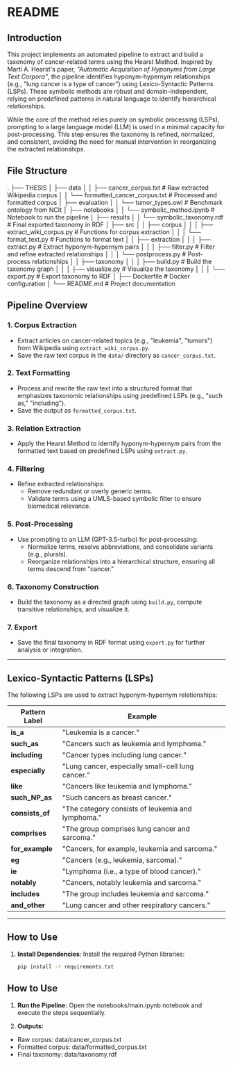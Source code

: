 # README

## **Introduction**
This project implements an automated pipeline to extract and build a taxonomy of cancer-related terms using the Hearst Method. Inspired by Marti A. Hearst's paper, *"Automatic Acquisition of Hyponyms from Large Text Corpora"*, the pipeline identifies hyponym-hypernym relationships (e.g., "lung cancer is a type of cancer") using Lexico-Syntactic Patterns (LSPs). These symbolic methods are robust and domain-independent, relying on predefined patterns in natural language to identify hierarchical relationships.

While the core of the method relies purely on symbolic processing (LSPs), prompting to a large language model (LLM) is used in a minimal capacity for post-processing. This step ensures the taxonomy is refined, normalized, and consistent, avoiding the need for manual intervention in reorganizing the extracted relationships.


## **File Structure**
.
├── THESIS
│   ├── data
│   │   ├── cancer_corpus.txt # Raw extracted Wikipedia corpus
│   │   └── formatted_cancer_corpus.txt # Processed and formatted corpus
│   ├── evaluation
│   │   └── tumor_types.owl # Benchmark ontology from NCIt
│   ├── notebooks
│   │   └── symbolic_method.ipynb # Notebook to run the pipeline
│   ├── results
│   │   └── symbolic_taxonomy.rdf # Final exported taxonomy in RDF
│   ├── src
│   │   ├── corpus
│   │   │   ├── extract_wiki_corpus.py # Functions for corpus extraction
│   │   │   └── format_text.py # Functions to format text
│   │   ├── extraction
│   │   │   ├── extract.py # Extract hyponym-hypernym pairs
│   │   │   ├── filter.py # Filter and refine extracted relationships
│   │   │   └── postprocess.py # Post-process relationships
│   │   ├── taxonomy
│   │   │   ├── build.py # Build the taxonomy graph
│   │   │   ├── visualize.py # Visualize the taxonomy
│   │   │   └── export.py # Export taxonomy to RDF
│   ├── Dockerfile # Docker configuration
│   └── README.md # Project documentation


## **Pipeline Overview**

### 1. **Corpus Extraction**
   - Extract articles on cancer-related topics (e.g., "leukemia", "tumors") from Wikipedia using `extract_wiki_corpus.py`.
   - Save the raw text corpus in the `data/` directory as `cancer_corpus.txt`.

### 2. **Text Formatting**
   - Process and rewrite the raw text into a structured format that emphasizes taxonomic relationships using predefined LSPs (e.g., "such as," "including").
   - Save the output as `formatted_corpus.txt`.

### 3. **Relation Extraction**
   - Apply the Hearst Method to identify hyponym-hypernym pairs from the formatted text based on predefined LSPs using `extract.py`.

### 4. **Filtering**
   - Refine extracted relationships:
     - Remove redundant or overly generic terms.
     - Validate terms using a UMLS-based symbolic filter to ensure biomedical relevance.

### 5. **Post-Processing**
   - Use prompting to an LLM (GPT-3.5-turbo) for post-processing:
     - Normalize terms, resolve abbreviations, and consolidate variants (e.g., plurals).
     - Reorganize relationships into a hierarchical structure, ensuring all terms descend from "cancer."

### 6. **Taxonomy Construction**
   - Build the taxonomy as a directed graph using `build.py`, compute transitive relationships, and visualize it.

### 7. **Export**
   - Save the final taxonomy in RDF format using `export.py` for further analysis or integration.

---

## **Lexico-Syntactic Patterns (LSPs)**
The following LSPs are used to extract hyponym-hypernym relationships:

| **Pattern Label**   | **Example**                                      |
|----------------------|-------------------------------------------------|
| **is_a**            | "Leukemia is a cancer."                         |
| **such_as**         | "Cancers such as leukemia and lymphoma."        |
| **including**       | "Cancer types including lung cancer."           |
| **especially**      | "Lung cancer, especially small-cell lung cancer."|
| **like**            | "Cancers like leukemia and lymphoma."           |
| **such_NP_as**      | "Such cancers as breast cancer."                |
| **consists_of**     | "The category consists of leukemia and lymphoma."|
| **comprises**       | "The group comprises lung cancer and sarcoma."  |
| **for_example**     | "Cancers, for example, leukemia and sarcoma."   |
| **eg**              | "Cancers (e.g., leukemia, sarcoma)."            |
| **ie**              | "Lymphoma (i.e., a type of blood cancer)."      |
| **notably**         | "Cancers, notably leukemia and sarcoma."        |
| **includes**        | "The group includes leukemia and sarcoma."      |
| **and_other**       | "Lung cancer and other respiratory cancers."    |

---

## **How to Use**

1. **Install Dependencies**:
   Install the required Python libraries:
   ```bash
   pip install -r requirements.txt


## **How to Use**
1. **Run the Pipeline:**
Open the notebooks/main.ipynb notebook and execute the steps sequentially.

2. **Outputs:**
- Raw corpus: data/cancer_corpus.txt
- Formatted corpus: data/formatted_corpus.txt
- Final taxonomy: data/taxonomy.rdf